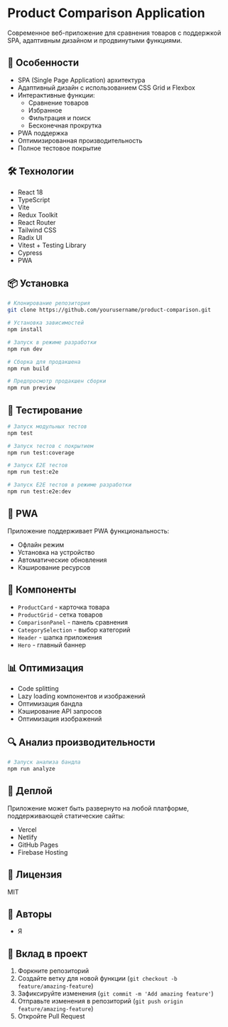 # Product Comparison Application

Современное веб-приложение для сравнения товаров с поддержкой SPA, адаптивным дизайном и продвинутыми функциями.

## 🚀 Особенности

- SPA (Single Page Application) архитектура
- Адаптивный дизайн с использованием CSS Grid и Flexbox
- Интерактивные функции:
  - Сравнение товаров
  - Избранное
  - Фильтрация и поиск
  - Бесконечная прокрутка
- PWA поддержка
- Оптимизированная производительность
- Полное тестовое покрытие

## 🛠 Технологии

- React 18
- TypeScript
- Vite
- Redux Toolkit
- React Router
- Tailwind CSS
- Radix UI
- Vitest + Testing Library
- Cypress
- PWA

## 📦 Установка

```bash
# Клонирование репозитория
git clone https://github.com/yourusername/product-comparison.git

# Установка зависимостей
npm install

# Запуск в режиме разработки
npm run dev

# Сборка для продакшена
npm run build

# Предпросмотр продакшен сборки
npm run preview
```

## 🧪 Тестирование

```bash
# Запуск модульных тестов
npm test

# Запуск тестов с покрытием
npm run test:coverage

# Запуск E2E тестов
npm run test:e2e

# Запуск E2E тестов в режиме разработки
npm run test:e2e:dev
```

## 📱 PWA

Приложение поддерживает PWA функциональность:
- Офлайн режим
- Установка на устройство
- Автоматические обновления
- Кэширование ресурсов

## 🎨 Компоненты

- `ProductCard` - карточка товара
- `ProductGrid` - сетка товаров
- `ComparisonPanel` - панель сравнения
- `CategorySelection` - выбор категорий
- `Header` - шапка приложения
- `Hero` - главный баннер

## 📊 Оптимизация

- Code splitting
- Lazy loading компонентов и изображений
- Оптимизация бандла
- Кэширование API запросов
- Оптимизация изображений

## 🔍 Анализ производительности

```bash
# Запуск анализа бандла
npm run analyze
```

## 🚀 Деплой

Приложение может быть развернуто на любой платформе, поддерживающей статические сайты:

- Vercel
- Netlify
- GitHub Pages
- Firebase Hosting

## 📝 Лицензия

MIT

## 👥 Авторы

- Я 

## 🤝 Вклад в проект

1. Форкните репозиторий
2. Создайте ветку для новой функции (`git checkout -b feature/amazing-feature`)
3. Зафиксируйте изменения (`git commit -m 'Add amazing feature'`)
4. Отправьте изменения в репозиторий (`git push origin feature/amazing-feature`)
5. Откройте Pull Request
